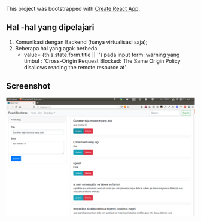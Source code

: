 This project was bootstrapped with [Create React App](https://github.com/facebook/create-react-app).

## Hal -hal yang dipelajari

1. Komunikasi dengan Backend (hanya virtualisasi saja);
2. Beberapa hal yang agak berbeda
    -  value= {this.state.form.title || ''} pada input form:
        warning yang timbul : 'Cross-Origin Request Blocked: The Same Origin Policy disallows reading the remote resource at'

## Screenshot
<img src="https://github.com/ahmadfadlydziljalal/BelajarReactJS/blob/master/8-interaksi-dengan-backend/public/Screenshot%20from%202020-05-11%2012-20-10.png" />
